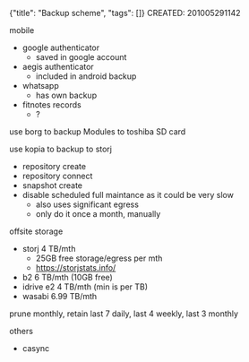 {"title": "Backup scheme", "tags": []}
CREATED: 201005291142

mobile
* google authenticator
  * saved in google account
* aegis authenticator
  * included in android backup
* whatsapp
  * has own backup
* fitnotes records
  * ?

use borg to backup Modules to toshiba SD card

use kopia to backup to storj
* repository create
* repository connect
* snapshot create
* disable scheduled full maintance as it could be very slow
  * also uses significant egress
  * only do it once a month, manually

offsite storage
* storj 4 TB/mth
  * 25GB free storage/egress per mth
  * https://storjstats.info/
* b2 6 TB/mth (10GB free)
* idrive e2 4 TB/mth (min is per TB)
* wasabi 6.99 TB/mth

prune monthly, retain last 7 daily, last 4 weekly, last 3 monthly

others
* casync

